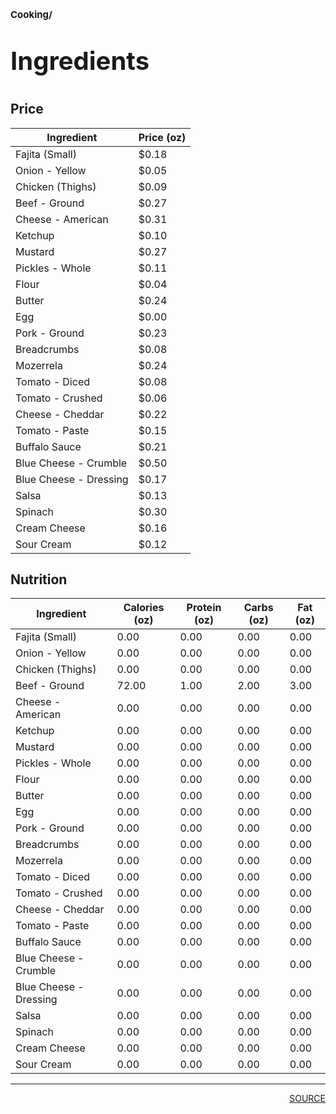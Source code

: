 # <p style='font-size: 15px;'>Cooking/</p>
# <p style='font-size: 40px;'>Ingredients</p>

## Price

<div class='table-container'><table><thead>
<tr>
<th>Ingredient</th>
<th>Price (oz)</th>
</tr>
</thead><tbody><tr>
<td>Fajita (Small)</td>
<td>$0.18</td>
</tr>
<tr>
<td>Onion - Yellow</td>
<td>$0.05</td>
</tr>
<tr>
<td>Chicken  (Thighs)</td>
<td>$0.09</td>
</tr>
<tr>
<td>Beef - Ground</td>
<td>$0.27</td>
</tr>
<tr>
<td>Cheese - American</td>
<td>$0.31</td>
</tr>
<tr>
<td>Ketchup</td>
<td>$0.10</td>
</tr>
<tr>
<td>Mustard</td>
<td>$0.27</td>
</tr>
<tr>
<td>Pickles - Whole</td>
<td>$0.11</td>
</tr>
<tr>
<td>Flour</td>
<td>$0.04</td>
</tr>
<tr>
<td>Butter</td>
<td>$0.24</td>
</tr>
<tr>
<td>Egg</td>
<td>$0.00</td>
</tr>
<tr>
<td>Pork - Ground</td>
<td>$0.23</td>
</tr>
<tr>
<td>Breadcrumbs</td>
<td>$0.08</td>
</tr>
<tr>
<td>Mozerrela </td>
<td>$0.24</td>
</tr>
<tr>
<td>Tomato - Diced</td>
<td>$0.08</td>
</tr>
<tr>
<td>Tomato - Crushed</td>
<td>$0.06</td>
</tr>
<tr>
<td>Cheese - Cheddar</td>
<td>$0.22</td>
</tr>
<tr>
<td>Tomato - Paste</td>
<td>$0.15</td>
</tr>
<tr>
<td>Buffalo Sauce</td>
<td>$0.21</td>
</tr>
<tr>
<td>Blue Cheese - Crumble</td>
<td>$0.50</td>
</tr>
<tr>
<td>Blue Cheese - Dressing</td>
<td>$0.17</td>
</tr>
<tr>
<td>Salsa</td>
<td>$0.13</td>
</tr>
<tr>
<td>Spinach</td>
<td>$0.30</td>
</tr>
<tr>
<td>Cream Cheese</td>
<td>$0.16</td>
</tr>
<tr>
<td>Sour Cream</td>
<td>$0.12</td>
</tr>
</tbody></table></div>


## Nutrition

<div class='table-container'><table><thead>
<tr>
<th>Ingredient</th>
<th>Calories (oz)</th>
<th>Protein (oz)</th>
<th>Carbs (oz)</th>
<th>Fat (oz)</th>
</tr>
</thead><tbody><tr>
<td>Fajita (Small)</td>
<td>0.00</td>
<td>0.00</td>
<td>0.00</td>
<td>0.00</td>
</tr>
<tr>
<td>Onion - Yellow</td>
<td>0.00</td>
<td>0.00</td>
<td>0.00</td>
<td>0.00</td>
</tr>
<tr>
<td>Chicken  (Thighs)</td>
<td>0.00</td>
<td>0.00</td>
<td>0.00</td>
<td>0.00</td>
</tr>
<tr>
<td>Beef - Ground</td>
<td>72.00</td>
<td>1.00</td>
<td>2.00</td>
<td>3.00</td>
</tr>
<tr>
<td>Cheese - American</td>
<td>0.00</td>
<td>0.00</td>
<td>0.00</td>
<td>0.00</td>
</tr>
<tr>
<td>Ketchup</td>
<td>0.00</td>
<td>0.00</td>
<td>0.00</td>
<td>0.00</td>
</tr>
<tr>
<td>Mustard</td>
<td>0.00</td>
<td>0.00</td>
<td>0.00</td>
<td>0.00</td>
</tr>
<tr>
<td>Pickles - Whole</td>
<td>0.00</td>
<td>0.00</td>
<td>0.00</td>
<td>0.00</td>
</tr>
<tr>
<td>Flour</td>
<td>0.00</td>
<td>0.00</td>
<td>0.00</td>
<td>0.00</td>
</tr>
<tr>
<td>Butter</td>
<td>0.00</td>
<td>0.00</td>
<td>0.00</td>
<td>0.00</td>
</tr>
<tr>
<td>Egg</td>
<td>0.00</td>
<td>0.00</td>
<td>0.00</td>
<td>0.00</td>
</tr>
<tr>
<td>Pork - Ground</td>
<td>0.00</td>
<td>0.00</td>
<td>0.00</td>
<td>0.00</td>
</tr>
<tr>
<td>Breadcrumbs</td>
<td>0.00</td>
<td>0.00</td>
<td>0.00</td>
<td>0.00</td>
</tr>
<tr>
<td>Mozerrela </td>
<td>0.00</td>
<td>0.00</td>
<td>0.00</td>
<td>0.00</td>
</tr>
<tr>
<td>Tomato - Diced</td>
<td>0.00</td>
<td>0.00</td>
<td>0.00</td>
<td>0.00</td>
</tr>
<tr>
<td>Tomato - Crushed</td>
<td>0.00</td>
<td>0.00</td>
<td>0.00</td>
<td>0.00</td>
</tr>
<tr>
<td>Cheese - Cheddar</td>
<td>0.00</td>
<td>0.00</td>
<td>0.00</td>
<td>0.00</td>
</tr>
<tr>
<td>Tomato - Paste</td>
<td>0.00</td>
<td>0.00</td>
<td>0.00</td>
<td>0.00</td>
</tr>
<tr>
<td>Buffalo Sauce</td>
<td>0.00</td>
<td>0.00</td>
<td>0.00</td>
<td>0.00</td>
</tr>
<tr>
<td>Blue Cheese - Crumble</td>
<td>0.00</td>
<td>0.00</td>
<td>0.00</td>
<td>0.00</td>
</tr>
<tr>
<td>Blue Cheese - Dressing</td>
<td>0.00</td>
<td>0.00</td>
<td>0.00</td>
<td>0.00</td>
</tr>
<tr>
<td>Salsa</td>
<td>0.00</td>
<td>0.00</td>
<td>0.00</td>
<td>0.00</td>
</tr>
<tr>
<td>Spinach</td>
<td>0.00</td>
<td>0.00</td>
<td>0.00</td>
<td>0.00</td>
</tr>
<tr>
<td>Cream Cheese</td>
<td>0.00</td>
<td>0.00</td>
<td>0.00</td>
<td>0.00</td>
</tr>
<tr>
<td>Sour Cream</td>
<td>0.00</td>
<td>0.00</td>
<td>0.00</td>
<td>0.00</td>
</tr>
</tbody></table></div>


<div style='page-break-after: always;'></div>
<div style='page-break-after: always;'></div>

<hr/>

<div style='page-break-after: always;'></div>
<div style='page-break-after: always;'></div>

<div style='text-align: right'>
<a href='https://docs.google.com/spreadsheets/d/e/2PACX-1vSAyak9YlStJt0W2QiXNHVF8FODXyzkGh0HTz9XkhPPqGQ7IycIP1MG9gofJCHmb8c_vAcLKiqcYQXQ/pub?output=xlsx'>SOURCE</a>
</div>
